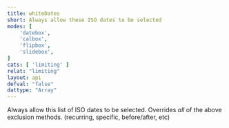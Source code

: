 ```yaml
---
title: whiteDates
short: Always allow these ISO dates to be selected
modes: [
	'datebox',
	'calbox',
	'flipbox',
	'slidebox',
]
cats: [ 'limiting' ]
relat: "limiting"
layout: api
defval: "false"
dattype: "Array"
---
```


Always allow this list of ISO dates to be selected.  Overrides *all* of the above exclusion methods. (recurring, specific, before/after, etc)
